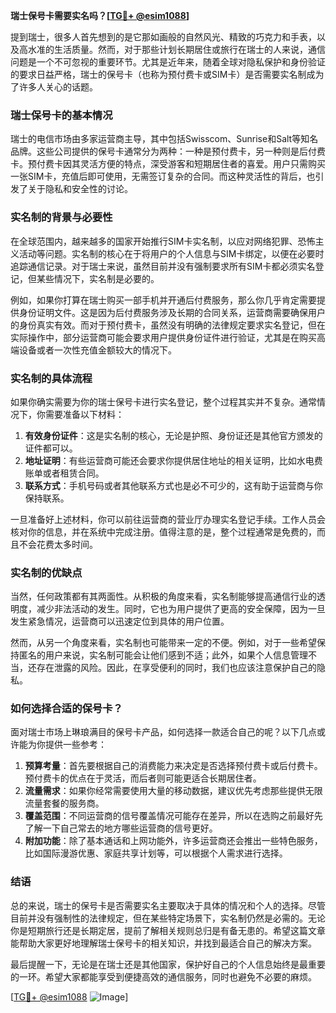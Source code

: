 **瑞士保号卡需要实名吗？[[TG💪+ @esim1088](https://t.me/s/esim1088)]**

提到瑞士，很多人首先想到的是它那如画般的自然风光、精致的巧克力和手表，以及高水准的生活质量。然而，对于那些计划长期居住或旅行在瑞士的人来说，通信问题是一个不可忽视的重要环节。尤其是近年来，随着全球对隐私保护和身份验证的要求日益严格，瑞士的保号卡（也称为预付费卡或SIM卡）是否需要实名制成为了许多人关心的话题。

### 瑞士保号卡的基本情况

瑞士的电信市场由多家运营商主导，其中包括Swisscom、Sunrise和Salt等知名品牌。这些公司提供的保号卡通常分为两种：一种是预付费卡，另一种则是后付费卡。预付费卡因其灵活方便的特点，深受游客和短期居住者的喜爱。用户只需购买一张SIM卡，充值后即可使用，无需签订复杂的合同。而这种灵活性的背后，也引发了关于隐私和安全性的讨论。

### 实名制的背景与必要性

在全球范围内，越来越多的国家开始推行SIM卡实名制，以应对网络犯罪、恐怖主义活动等问题。实名制的核心在于将用户的个人信息与SIM卡绑定，以便在必要时追踪通信记录。对于瑞士来说，虽然目前并没有强制要求所有SIM卡都必须实名登记，但某些情况下，实名制是必要的。

例如，如果你打算在瑞士购买一部手机并开通后付费服务，那么你几乎肯定需要提供身份证明文件。这是因为后付费服务涉及长期的合同关系，运营商需要确保用户的身份真实有效。而对于预付费卡，虽然没有明确的法律规定要求实名登记，但在实际操作中，部分运营商可能会要求用户提供身份证件进行验证，尤其是在购买高端设备或者一次性充值金额较大的情况下。

### 实名制的具体流程

如果你确实需要为你的瑞士保号卡进行实名登记，整个过程其实并不复杂。通常情况下，你需要准备以下材料：

1. **有效身份证件**：这是实名制的核心，无论是护照、身份证还是其他官方颁发的证件都可以。
2. **地址证明**：有些运营商可能还会要求你提供居住地址的相关证明，比如水电费账单或者租赁合同。
3. **联系方式**：手机号码或者其他联系方式也是必不可少的，这有助于运营商与你保持联系。

一旦准备好上述材料，你可以前往运营商的营业厅办理实名登记手续。工作人员会核对你的信息，并在系统中完成注册。值得注意的是，整个过程通常是免费的，而且不会花费太多时间。

### 实名制的优缺点

当然，任何政策都有其两面性。从积极的角度来看，实名制能够提高通信行业的透明度，减少非法活动的发生。同时，它也为用户提供了更高的安全保障，因为一旦发生紧急情况，运营商可以迅速定位到具体的用户位置。

然而，从另一个角度来看，实名制也可能带来一定的不便。例如，对于一些希望保持匿名的用户来说，实名制可能会让他们感到不适；此外，如果个人信息管理不当，还存在泄露的风险。因此，在享受便利的同时，我们也应该注意保护自己的隐私。

### 如何选择合适的保号卡？

面对瑞士市场上琳琅满目的保号卡产品，如何选择一款适合自己的呢？以下几点或许能为你提供一些参考：

1. **预算考量**：首先要根据自己的消费能力来决定是否选择预付费卡或后付费卡。预付费卡的优点在于灵活，而后者则可能更适合长期居住者。
2. **流量需求**：如果你经常需要使用大量的移动数据，建议优先考虑那些提供无限流量套餐的服务商。
3. **覆盖范围**：不同运营商的信号覆盖情况可能存在差异，所以在选购之前最好先了解一下自己常去的地方哪些运营商的信号更好。
4. **附加功能**：除了基本通话和上网功能外，许多运营商还会推出一些特色服务，比如国际漫游优惠、家庭共享计划等，可以根据个人需求进行选择。

### 结语

总的来说，瑞士的保号卡是否需要实名主要取决于具体的情况和个人的选择。尽管目前并没有强制性的法律规定，但在某些特定场景下，实名制仍然是必需的。无论你是短期旅行还是长期定居，提前了解相关规则总归是有备无患的。希望这篇文章能帮助大家更好地理解瑞士保号卡的相关知识，并找到最适合自己的解决方案。

最后提醒一下，无论是在瑞士还是其他国家，保护好自己的个人信息始终是最重要的一环。希望大家都能享受到便捷高效的通信服务，同时也避免不必要的麻烦。

[[TG💪+ @esim1088](https://t.me/s/esim1088) ![Image](https://i.postimg.cc/4NQfJmqS/Snipaste-2025-05-13-00-14-12.png)]